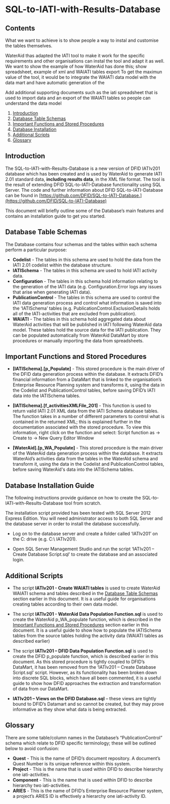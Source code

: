 # SQL-to-IATI-with-Results-Database

## Contents

What we want to achieve is to show people a way to instal and customise the tables themselves. 

WaterAid thas adapted the IATI tool to make it work for the specific requirements and other organisations can instal the tool and adapt it as well. We want to show the example of how WaterAid has done this; show spreadsheet, example of xml and WAIATI tables export 
To get the maximun value of the tool, it would be to integrate the WAIATI data model with the data mart and have automatic generation of the 



Add additional supporting documents such as the iati spreadsheet that is used to import data and an export of the WAIATI tables so people can understand the data model

1. [Introduction](#intro)
2. [Database Table Schemas](#dts)
3. [Important Functions and Stored Procedures](#functions)
4. [Database Installation](#installation)
5. [Additional Scripts](#scripts)
7. [Glossary](#glossary)

## <a name="intro"></a> Introduction

The SQL-to-IATI-with-Results-Database is a new version of DFID IATIv201 database which has been created and is used by WaterAid to generate IATI 2.01 standard data, **including results data**, in the XML file format. The tool is the result of extending DFID SQL-to-IATI-Database functionality using SQL Server. The code and further information about DFID SQL-to-IATI-Database can be found in [https://github.com/DFID/SQL-to-IATI-Database.](https://github.com/DFID/SQL-to-IATI-Database)

This document will briefly outline some of the Database’s main features and contains an installation guide to get you started.

## <a name="dts"></a> Database Table Schemas

The Database contains four schemas and the tables within each schema perform a particular purpose:

- __Codelist__ - 	The tables in this schema are used to hold the data from the IATI 2.01 codelist within the database structure.
- __IATISchema__ - 	The tables in this schema are used to hold IATI activity data.
- __Configuration__ -	The tables in this schema hold information relating to the generation of the IATI data (e.g. Configuration.Error logs any issues that arise when generating IATI data).
- __PublicationControl__ -	The tables in this schema are used to control the IATI data generation process and control what information is saved into the ‘IATISchema’ tables (e.g. PublicationControl.ExclusionDetails holds all of the IATI-activities that are excluded from publication).	
- __WAIATI__ - 	The tables in this schema hold aggregated data about WaterAid activities that will be published in IATI following WaterAid data model. These tables hold the source data for the IATI publication. They can be populated automatically from WaterAid DataMart by store procedures or manually importing the data from spreadsheets.

## <a name="functions"></a>Important Functions and Stored Procedures

- __[IATISchema].[p_Populate]__ - This stored procedure is the main driver of the DFID data generation process within the database. It extracts DFID’s financial information from a DataMart that is linked to the organisation’s Enterprise Resource Planning system and transforms it, using the data in the Codelist and PublicationControl tables, before saving DFID’s IATI data into the IATISchema tables.

- __[IATISchema].[f_activitiesXMLFile_201]__ -  This function is used to return valid IATI 2.01 XML data from the IATI Schema database tables. The function takes in a number of different parameters to control what is contained in the returned XML; this is explained further in the documentation associated with the stored procedure. To view this information, right click on the function and select: Script function as -> Create to -> New Query Editor Window

- __[WaterAid].[p_WA_Populate]__ -  This stored procedure is the main driver of the WaterAid data generation process within the database. It extracts WaterAid’s activities data from the tables in the WaterAId schema and transform it, using the data in the Codelist and PublicationControl tables, before saving WaterAid's data into the IATISchema tables.

## <a name="installation"></a>Database Installation Guide 

The following instructions provide guidance on how to create the SQL-to-IATI-with-Results-Database tool from scratch.

The installation script provided has been tested with SQL Server 2012 Express Edition. You will need administrator access to both SQL Server and the database server in order to install the database successfully. 

- Log on to the database server and create a folder called ‘IATIv201’ on the C: drive (e.g. C:\ IATIv201). 

- Open SQL Server Management Studio and run the script ‘IATIv201 – Create Database Script.sql’ to create the database and an associated login.

## <a name="scripts"></a>Additional Scripts

- The script **IATIv201 - Create WAIATI tables** is used to create WaterAid WAIATI schema and tables described in the [Database Table Schemas](#dts) section earlier in this document. It is a useful guide for organisations creating tables according to their own data model.
- The script **IATIv201 - WaterAid Data Population Function.sql** is used to create the WaterAid p_WA_populate function, which is described in the [Important Functions and Stored Procedures](#functions) section earlier in this document. It is a useful guide to show how to populate the IATISchema tables from the source tables holding the activity data (WAIATI tables as described earlier)
- The script **IATIv201 – DFID Data Population Function.sql** is used to create the DFID p_populate function, which is described earlier in this document. As this stored procedure is tightly coupled to DFID’s DataMart, it has been removed from the ‘IATIv201 – Create Database Script.sql’ script. However, as its functionality has been broken down into discrete SQL blocks, which have all been commented, it is a useful guide to show how DFID approaches the extraction and transformation of data from our DataMart. 

- **IATIv201 – Views on the DFID Database.sql** – these views are tightly bound to DFID’s Datamart and so cannot be created, but they may prove informative as they show what data is being extracted.

## <a name="glossary"></a>Glossary

There are some table/column names in the Database’s “PublicationControl” schema which relate to DFID specific terminology; these will be outlined below to avoid confusion:

- __Quest__ - This is the name of DFID’s document repository. A document’s Quest Number is its unique reference within this system.
- __Project__ - This is the name that is used within DFID to describe hierarchy one iati-activities.
- __Component__ - This is the name that is used within DFID to describe hierarchy two iati-activities. 
- __ARIES__ - This is the name of DFID’s Enterprise Resource Planner system, 
a project’s ARIES ID is effectively a hierarchy one iati-activity ID.

